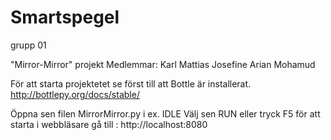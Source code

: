 # Smartspegel
grupp 01

"Mirror-Mirror" projekt
Medlemmar: 
Karl 
Mattias
Josefine
Arian 
Mohamud

För att starta projektetet se först till att Bottle är installerat.
http://bottlepy.org/docs/stable/

Öppna sen filen MirrorMirror.py i ex. IDLE
Välj sen RUN eller tryck F5 för att starta
i webbläsare gå till : http://localhost:8080
 

